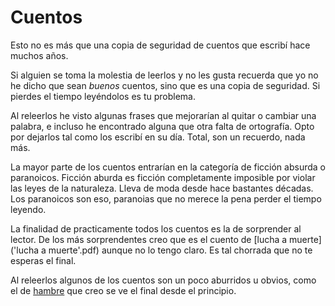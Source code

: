 # Cuentos

Esto no es más que una copia de seguridad de cuentos que escribí hace muchos
años. 

Si alguien se toma la molestia de leerlos y no les gusta recuerda que yo no he
dicho que sean *buenos* cuentos, sino que es una copia de seguridad. Si
pierdes el tiempo leyéndolos es tu problema.

Al releerlos he visto algunas frases que mejorarían al quitar o cambiar una
palabra, e incluso he encontrado alguna que otra falta de ortografía. 
Opto por dejarlos tal como los escribí en su día. Total, son un
recuerdo, nada más.

La mayor parte de los cuentos entrarían en la categoría de ficción absurda o
paranoicos. Ficción aburda es ficción completamente imposible por violar las
leyes de la naturaleza. Lleva de moda desde hace bastantes décadas. Los
paranoicos son eso, paranoias que no merece la pena perder el tiempo leyendo.

La finalidad de practicamente todos los cuentos es la de sorprender al lector.
De los más sorprendentes creo que es el cuento de [lucha a muerte]('lucha a
muerte'.pdf) aunque no lo tengo claro. Es tal chorrada que no te esperas el
final. 

Al releerlos algunos de los cuentos son un poco aburridos u obvios, como el de
[hambre](hambre.pdf) que creo se ve el final desde el principio.



